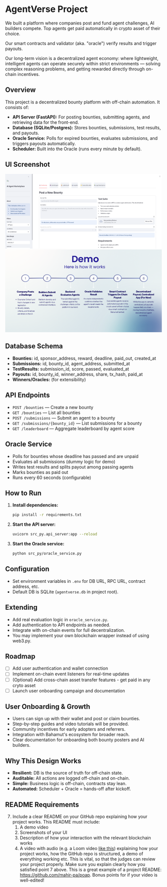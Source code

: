 # AgentVerse Project

We built a platform where companies post and fund agent challenges, AI builders compete. Top agents get paid automatically in crypto asset of their choice.

Our smart contracts and validator (aka. "oracle") verify results and trigger payouts.

Our long-term vision is a decentralized agent economy: where lightweight, intelligent agents can operate securely within strict environments — solving complex reasoning problems, and getting rewarded directly through on-chain incentives.

## Overview

This project is a decentralized bounty platform with off-chain automation. It consists of:

- **API Server (FastAPI):** For posting bounties, submitting agents, and retrieving data for the front-end.
- **Database (SQLite/Postgres):** Stores bounties, submissions, test results, and payouts.
- **Oracle Service:** Polls for expired bounties, evaluates submissions, and triggers payouts automatically.
- **Scheduler:** Built into the Oracle (runs every minute by default).

## UI Screenshot

![AgentVerse UI](UI.png)
![Cryto Integration](DEMO_Cryto_Integration.png)

## Database Schema

- **Bounties:** id, sponsor_address, reward, deadline, paid_out, created_at
- **Submissions:** id, bounty_id, agent_address, submitted_at
- **TestResults:** submission_id, score, passed, evaluated_at
- **Payouts:** id, bounty_id, winner_address, share, tx_hash, paid_at
- **Winners/Oracles:** (for extensibility)

## API Endpoints

- `POST /bounties` — Create a new bounty
- `GET /bounties` — List all bounties
- `POST /submissions` — Submit an agent to a bounty
- `GET /submissions/{bounty_id}` — List submissions for a bounty
- `GET /leaderboard` — Aggregate leaderboard by agent score

## Oracle Service

- Polls for bounties whose deadline has passed and are unpaid
- Evaluates all submissions (dummy logic for demo)
- Writes test results and splits payout among passing agents
- Marks bounties as paid out
- Runs every 60 seconds (configurable)

## How to Run

1. **Install dependencies:**
   ```bash
   pip install -r requirements.txt
   ```
2. **Start the API server:**
   ```bash
   uvicorn src_py.api_server:app --reload
   ```
3. **Start the Oracle service:**
   ```bash
   python src_py/oracle_service.py
   ```

## Configuration

- Set environment variables in `.env` for DB URL, RPC URL, contract address, etc.
- Default DB is SQLite (`agentverse.db` in project root).

## Extending

- Add real evaluation logic in `oracle_service.py`.
- Add authentication to API endpoints as needed.
- Integrate with on-chain events for full decentralization.
- You may implement your own blockchain wrapper instead of using web3.py.

## Roadmap

- [ ] Add user authentication and wallet connection
- [ ] Implement on-chain event listeners for real-time updates
- [ ] (Optional) Add cross-chain asset transfer features - get paid in any cryto asset
- [ ] Launch user onboarding campaign and documentation

## User Onboarding & Growth

- Users can sign up with their wallet and post or claim bounties.
- Step-by-step guides and video tutorials will be provided.
- Community incentives for early adopters and referrers.
- Integration with Bahamut's ecosystem for broader reach.
- Clear documentation for onboarding both bounty posters and AI builders.

## Why This Design Works

- **Resilient:** DB is the source of truth for off-chain state.
- **Auditable:** All actions are logged off-chain and on-chain.
- **Simple:** Business logic is off-chain, contracts stay lean.
- **Automated:** Scheduler + Oracle = hands-off after kickoff.

## README Requirements

7. Include a clear README on your GitHub repo explaining how your project works. This README must include:
   1. A demo video
   2. Screenshots of your UI
   3. Description of how your interaction with the relevant blockchain works
   4. A video with audio (e.g. a Loom video [like this](https://youtu.be/ZLKR4zE1o6U?si=6na7139wlVNkmJRa)) explaining how your project works, how the GitHub repo is structured, a demo of everything working etc. This is vital, so that the judges can review your project properly. Make sure you explain clearly how you satisfied point 7 above. This is a great example of a project README: https://github.com/mahir-pa/poap. Bonus points for if your video is well-edited!
